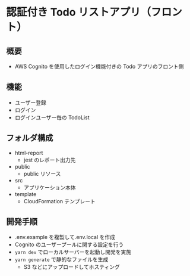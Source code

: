 # 認証付き Todo リストアプリ（フロント）

## 概要

- AWS Cognito を使用したログイン機能付きの Todo アプリのフロント側

## 機能

- ユーザー登録
- ログイン
- ログインユーザー毎の TodoList

## フォルダ構成

- html-report
  - jest のレポート出力先
- public
  - public リソース
- src
  - アプリケーション本体
- template
  - CloudFormation テンプレート

## 開発手順

- .env.example を複製して.env.local を作成
- Cognito のユーザープールに関する設定を行う
- `yarn dev` でローカルサーバーを起動し開発を実施
- `yarn generate` で静的なファイルを生成
  - S3 などにアップロードしてホスティング
